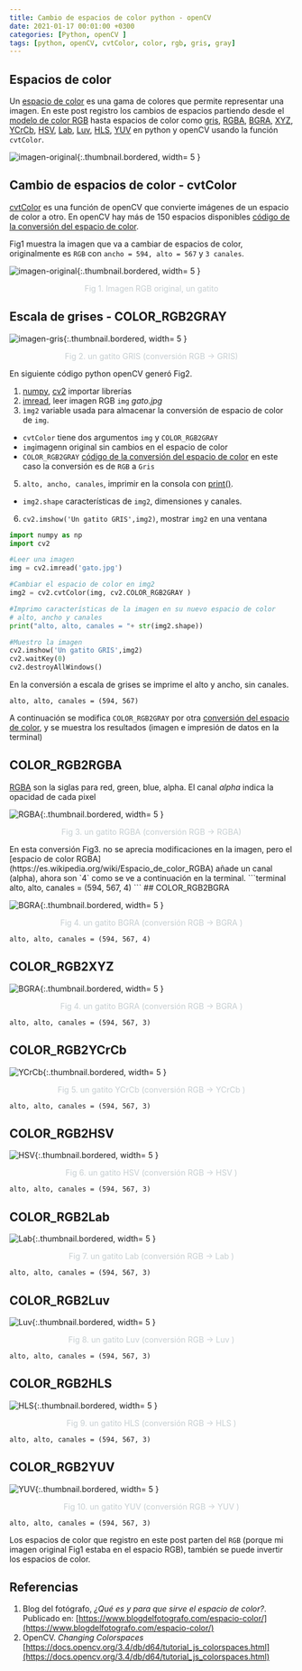 ```yaml
---
title: Cambio de espacios de color python - openCV 
date: 2021-01-17 00:01:00 +0300
categories: [Python, openCV ]
tags: [python, openCV, cvtColor, color, rgb, gris, gray]
---
```


## Espacios de color

Un [espacio de color](https://es.wikipedia.org/wiki/Espacio_de_color) es una gama de colores que permite representar una imagen. 
En este post registro los cambios de espacios partiendo desde el [modelo de color RGB](https://es.wikipedia.org/wiki/Modelo_de_colores) hasta espacios de color como [gris](#escala-de-grises---color_rgb2gray), [RGBA](#color_rgb2rgba), [BGRA](#color_rgb2bgra), [XYZ](#color_rgb2xyz), [YCrCb](#color_rgb2ycrcb), [HSV](#color_rgb2hsv), [Lab](#color_rgb2lab), [Luv](#color_rgb2luv), [HLS](#color_rgb2hls), [YUV](#color_rgb2yuv)  en python y openCV usando la función `cvtColor`.

![imagen-original](https://res.cloudinary.com/dxh1bpaim/image/upload/c_scale,h_225,w_200/v1611284387/kipunaEC/espacios-color/espacios_vxo3zs.gif "imagen-RGB"){:.thumbnail.bordered, width= 5 }

## Cambio de espacios de color - cvtColor 
[cvtColor](https://docs.opencv.org/3.4/db/d64/tutorial_js_colorspaces.html) es una función de openCV que convierte imágenes de un espacio de color a otro.
En openCV hay más de 150 espacios disponibles [código de la conversión del espacio de color](https://docs.opencv.org/3.4/d8/d01/group__imgproc__color__conversions.html#ga4e0972be5de079fed4e3a10e24ef5ef0).

Fig1 muestra la imagen que va a cambiar de espacios de color, originalmente es `RGB` con  `ancho = 594, alto = 567` y `3 canales`. 

![imagen-original](https://res.cloudinary.com/dxh1bpaim/image/upload/c_scale,h_377,w_300/v1611287834/kipunaEC/espacios-color/ungatito1-rgb_pbqzn1.jpg "imagen-RGB"){:.thumbnail.bordered, width= 5 }
<center>
<p style="color: rgb(199,207,210);"> Fig 1. Imagen RGB original, un gatito</p>
</center>

## Escala de grises - COLOR_RGB2GRAY

![imagen-gris](https://res.cloudinary.com/dxh1bpaim/image/upload/c_scale,h_377,w_300/v1611199761/kipunaEC/espacios-color/RGB-GRIS-min_kcwamm.jpg "imagen-gris"){:.thumbnail.bordered, width= 5 }
<center>
<p style="color: rgb(199,207,210);"> Fig 2. un gatito GRIS (conversión RGB -> GRIS)</p>
</center>

En siguiente código python openCV generó Fig2. 
1. [numpy](https://numpy.org/doc/stable/reference/generated/numpy.linspace.html), [cv2](https://opencv.org/) importar librerías 
2. [imread](https://docs.opencv.org/master/d4/da8/group__imgcodecs.html#ga288b8b3da0892bd651fce07b3bbd3a56), leer imagen RGB `img` *gato.jpg* 
3. `ìmg2` variable usada para almacenar la conversión de espacio de color de `img`.
 * `cvtColor` tiene dos argumentos `img` y `COLOR_RGB2GRAY`
 * `img`imagenn original sin cambios en el espacio de color
 * `COLOR_RGB2GRAY` [código de la conversión del espacio de color](https://docs.opencv.org/3.4/d8/d01/group__imgproc__color__conversions.html#ga4e0972be5de079fed4e3a10e24ef5ef0) en este caso la conversión es de `RGB` a `Gris`
5. `alto, ancho, canales`, imprimir en la consola con [print()](https://docs.python.org/3/whatsnew/3.0.html).
 * `img2.shape` características de `img2`, dimensiones y canales.
6. `cv2.imshow('Un gatito GRIS',img2)`, mostrar `img2` en una ventana 

```python
import numpy as np
import cv2

#Leer una imagen
img = cv2.imread('gato.jpg')

#Cambiar el espacio de color en img2
img2 = cv2.cvtColor(img, cv2.COLOR_RGB2GRAY )

#Imprimo características de la imagen en su nuevo espacio de color
# alto, ancho y canales
print("alto, alto, canales = "+ str(img2.shape))

#Muestro la imagen
cv2.imshow('Un gatito GRIS',img2)
cv2.waitKey(0)
cv2.destroyAllWindows()
```
En la conversión a escala de grises se imprime el alto y ancho, sin canales.
```terminal
alto, alto, canales = (594, 567)
```
A continuación se modifica `COLOR_RGB2GRAY` por otra [ conversión del espacio de color](https://docs.opencv.org/3.4/d8/d01/group__imgproc__color__conversions.html#ga4e0972be5de079fed4e3a10e24ef5ef0), y se muestra los resultados (imagen e impresión de datos en la terminal)

## COLOR_RGB2RGBA

[RGBA](https://es.wikipedia.org/wiki/Espacio_de_color_RGBA) son la siglas para red, green, blue, alpha. El canal *alpha* indica la opacidad de cada pixel

![RGBA](https://res.cloudinary.com/dxh1bpaim/image/upload/c_scale,h_366,w_350/v1611199764/kipunaEC/espacios-color/RGB-RGBA-min_tegbht.jpg "RGBA"){:.thumbnail.bordered, width= 5 }
<center>
<p style="color: rgb(199,207,210);"> Fig 3. un gatito RGBA (conversión RGB -> RGBA)</p>
</center>
En esta conversión Fig3. no se aprecia modificaciones en la imagen, pero el [espacio de color RGBA](https://es.wikipedia.org/wiki/Espacio_de_color_RGBA) añade un canal (alpha), ahora son `4` como se ve a continuación en la terminal.
```terminal
alto, alto, canales = (594, 567, 4)
```
## COLOR_RGB2BGRA 

![BGRA](https://res.cloudinary.com/dxh1bpaim/image/upload/c_scale,h_366,w_350/v1611199763/kipunaEC/espacios-color/RGB-GBRA-min_yvhgl4.jpg "RGB-BGRA "){:.thumbnail.bordered, width= 5 }
<center>
<p style="color: rgb(199,207,210);"> Fig 4. un gatito BGRA  (conversión RGB -> BGRA )</p>
</center>

```terminal
alto, alto, canales = (594, 567, 4)
```

## COLOR_RGB2XYZ

![BGRA](https://res.cloudinary.com/dxh1bpaim/image/upload/c_scale,h_366,w_350/v1611199764/kipunaEC/espacios-color/RGB-RGBA-min_tegbht.jpg "RGB-XYZ "){:.thumbnail.bordered, width= 5 }
<center>
<p style="color: rgb(199,207,210);"> Fig 4. un gatito BGRA  (conversión RGB -> BGRA )</p>
</center>

```terminal
alto, alto, canales = (594, 567, 3)
```

## COLOR_RGB2YCrCb 

![YCrCb ](https://res.cloudinary.com/dxh1bpaim/image/upload/c_scale,h_366,w_350/v1611202577/kipunaEC/espacios-color/RGB-YCrCb_-min_voozb1.jpg "RGB-YCrCb  "){:.thumbnail.bordered, width= 5 }
<center>
<p style="color: rgb(199,207,210);"> Fig 5. un gatito YCrCb  (conversión RGB -> YCrCb  )</p>
</center>

```terminal
alto, alto, canales = (594, 567, 3)
```
## COLOR_RGB2HSV

![HSV ](https://res.cloudinary.com/dxh1bpaim/image/upload/c_scale,h_366,w_350/v1611202953/kipunaEC/espacios-color/RGB-HSV_-min_djfgnu.jpg "RGB-HSV  "){:.thumbnail.bordered, width= 5 }
<center>
<p style="color: rgb(199,207,210);"> Fig 6. un gatito HSV  (conversión RGB -> HSV  )</p>
</center>

```terminal
alto, alto, canales = (594, 567, 3)
```

## COLOR_RGB2Lab 

![Lab](https://res.cloudinary.com/dxh1bpaim/image/upload/c_scale,h_384,w_366/v1611203193/kipunaEC/espacios-color/RGB-Lab-min_ybzxab.jpg "RGB-Lab "){:.thumbnail.bordered, width= 5 }
<center>
<p style="color: rgb(199,207,210);"> Fig 7. un gatito Lab  (conversión RGB -> Lab  )</p>
</center>

```terminal
alto, alto, canales = (594, 567, 3)
```

## COLOR_RGB2Luv

![Luv](https://res.cloudinary.com/dxh1bpaim/image/upload/c_scale,h_418,w_400/v1611203435/kipunaEC/espacios-color/RGB-Luv-min_bybbhb.jpg "RGB-Luv "){:.thumbnail.bordered, width= 5 }
<center>
<p style="color: rgb(199,207,210);"> Fig 8. un gatito Luv  (conversión RGB -> Luv  )</p>
</center>

```terminal
alto, alto, canales = (594, 567, 3)
```
## COLOR_RGB2HLS

![HLS](https://res.cloudinary.com/dxh1bpaim/image/upload/c_scale,h_418,w_400/v1611203678/kipunaEC/espacios-color/RGB-HLS-min_cynt4n.jpg "RGB-HLS "){:.thumbnail.bordered, width= 5 }
<center>
<p style="color: rgb(199,207,210);"> Fig 9. un gatito HLS  (conversión RGB -> HLS  )</p>
</center>

```terminal
alto, alto, canales = (594, 567, 3)
```

## COLOR_RGB2YUV

![YUV](https://res.cloudinary.com/dxh1bpaim/image/upload/c_scale,h_418,w_400/v1611203889/kipunaEC/espacios-color/RGB-YUV-min_uldpuz.jpg "RGB-YUV "){:.thumbnail.bordered, width= 5 }
<center>
<p style="color: rgb(199,207,210);"> Fig 10. un gatito YUV  (conversión RGB -> YUV  )</p>
</center>

```terminal
alto, alto, canales = (594, 567, 3)
```


Los espacios de color que registro en este post parten del `RGB` (porque mi imagen original Fig1 estaba en el espacio RGB), también se puede invertir los espacios de color. 



## Referencias

1. Blog del fotógrafo, *¿Qué es y para que sirve el espacio de color?*. Publicado en: [https://www.blogdelfotografo.com/espacio-color/](https://www.blogdelfotografo.com/espacio-color/)
2. OpenCV. *Changing Colorspaces* [https://docs.opencv.org/3.4/db/d64/tutorial_js_colorspaces.html](https://docs.opencv.org/3.4/db/d64/tutorial_js_colorspaces.html)
